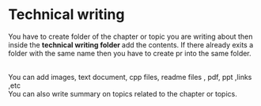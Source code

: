 # Technical writing

You have to create folder of the chapter or topic you are writing about then inside the <b> technical writing folder </b> add the contents. If there already exits a folder with the same name then you have to create pr into the same folder. 


<br>
You can add images, text document, cpp files, readme files , pdf, ppt ,links ,etc
<br>
You can also write summary on topics related to the chapter or topics.
